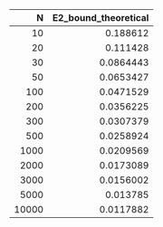 |     N |   E2_bound_theoretical |
|------:|-----------------------:|
|    10 |              0.188612  |
|    20 |              0.111428  |
|    30 |              0.0864443 |
|    50 |              0.0653427 |
|   100 |              0.0471529 |
|   200 |              0.0356225 |
|   300 |              0.0307379 |
|   500 |              0.0258924 |
|  1000 |              0.0209569 |
|  2000 |              0.0173089 |
|  3000 |              0.0156002 |
|  5000 |              0.013785  |
| 10000 |              0.0117882 |